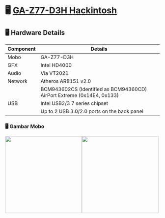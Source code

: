 # <g-emoji class="g-emoji" alias="desktop_computer" fallback-src="https://github.githubassets.com/images/icons/emoji/unicode/1f5a5.png">🖥</g-emoji> <a href="https://www.gigabyte.com/Motherboard/GA-Z77-D3H-rev-10#ov" target="_blank">GA-Z77-D3H Hackintosh</a>

## 🖥 Hardware Details
| Component | Details  |
|---|---|
|Mobo| GA-Z77-D3H|
|GFX| Intel HD4000 |
| Audio | Via VT2021 |
| Network | Atheros AR8151 v2.0 |
|  | BCM943602CS (Identified as BCM94360CD) AirPort Extreme  (0x14E4, 0x133) |
| USB | Intel USB2/3 7 series chipset |
|  | Up to 2 USB 3.0/2.0 ports on the back panel |

### 🖥 Gambar Mobo
<img src="https://static.gigabyte.com/StaticFile/Image/Global/1161dd75470bbb347310fed3d2d280fa/Product/8692/png/1000" width="250"><img src="https://static.gigabyte.com/StaticFile/Image/Global/bb46101b4eeeaf30b02ee596b7264d68/Product/8694/webp/1000" width="250">

